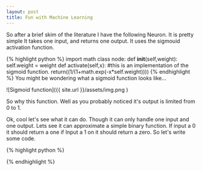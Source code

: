 ```yaml
---
layout: post
title: Fun with Machine Learning
---
```


So after a brief skim of the literature I have the following Neuron.
It is pretty simple It takes one input, and returns one output. It
uses the sigmouid activation function.

{% highlight python %}
import math
class node:
    def __init__(self,weight):
        self.weight = weight
    def activate(self,x):
	#this is an implementation of the sigmoid function.
        return((1/(1+math.exp(-x*self.weight))))
{% endhighlight %}
You might be wondering what a sigmoid function looks like...

![Sigmoid function]({{ site.url }}/assets/img.png )

So why this function. Well as you probably noticed it's output is limited from
0 to 1. 

Ok, cool let's see what it can do. Though it can only handle one input and
one output. Lets see it can approximate a simple binary function. If input a
0 it should return a one if Input a 1 on it should return a zero. So let's 
write some code.

{% highlight python %}

{% endhighlight %}


